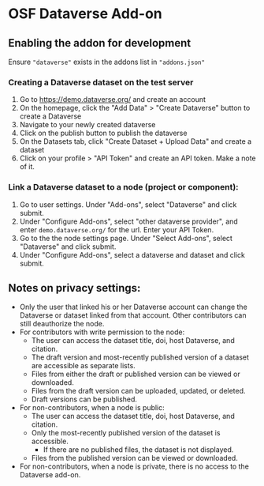 # OSF Dataverse Add-on

## Enabling the addon for development

Ensure `"dataverse"` exists in the addons list in `"addons.json"`

### Creating a Dataverse dataset on the test server

1. Go to https://demo.dataverse.org/ and create an account
2. On the homepage, click the "Add Data" > "Create Dataverse" button to create a Dataverse
3. Navigate to your newly created dataverse
4. Click on the publish button to publish the dataverse
5. On the Datasets tab, click "Create Dataset + Upload Data" and create a dataset
6. Click on your profile > "API Token" and create an API token. Make a note of it.

### Link a Dataverse dataset to a node (project or component):

1. Go to user settings. Under "Add-ons", select "Dataverse" and click submit.
2. Under "Configure Add-ons", select "other dataverse provider", and enter `demo.dataverse.org/` for the url. Enter your API Token.
3. Go to the the node settings page. Under "Select Add-ons", select "Dataverse" and click submit.
4. Under "Configure Add-ons", select a dataverse and dataset and click submit.

## Notes on privacy settings:
 - Only the user that linked his or her Dataverse account can change the Dataverse or dataset linked from that account. Other contributors can still deauthorize the node.
 - For contributors with write permission to the node:
    - The user can access the dataset title, doi, host Dataverse, and citation.
    - The draft version and most-recently published version of a dataset are accessible as separate lists.
    - Files from either the draft or published version can be viewed or downloaded.
    - Files from the draft version can be uploaded, updated, or deleted.
    - Draft versions can be published.
 - For non-contributors, when a node is public:
    - The user can access the dataset title, doi, host Dataverse, and citation.
    - Only the most-recently published version of the dataset is accessible.
        - If there are no published files, the dataset is not displayed.
    - Files from the published version can be viewed or downloaded.
 - For non-contributors, when a node is private, there is no access to the Dataverse add-on.
